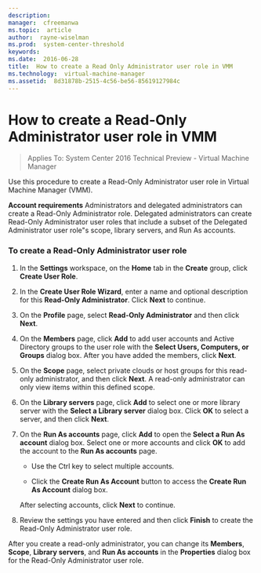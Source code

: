 ```yaml
---
description:  
manager:  cfreemanwa
ms.topic:  article
author:  rayne-wiselman
ms.prod:  system-center-threshold
keywords:  
ms.date:  2016-06-28
title:  How to create a Read Only Administrator user role in VMM
ms.technology:  virtual-machine-manager
ms.assetid:  8d31878b-2515-4c56-be56-85619127984c
---
```


# How to create a Read-Only Administrator user role in VMM

>Applies To: System Center 2016 Technical Preview - Virtual Machine Manager

Use this procedure to create a Read-Only Administrator user role in Virtual Machine Manager (VMM).

**Account requirements** Administrators and delegated administrators can create a Read-Only Administrator role. Delegated administrators can create Read-Only Administrator user roles that include a subset of the Delegated Administrator user role"s scope, library servers, and Run As accounts.

### To create a Read-Only Administrator user role

1.  In the **Settings** workspace, on the **Home** tab in the **Create** group, click **Create User Role**.

2.  In the **Create User Role Wizard**, enter a name and optional description for this **Read-Only Administrator**. Click **Next** to continue.

3.  On the **Profile** page, select **Read-Only Administrator** and then click **Next**.

4.  On the **Members** page, click **Add** to add user accounts and Active Directory groups to the user role with the **Select Users, Computers, or Groups** dialog box. After you have added the members, click **Next**.

5.  On the **Scope** page, select private clouds or host groups for this read-only administrator, and then click **Next**. A read-only administrator can only view items within this defined scope.

6.  On the **Library servers** page, click **Add** to select one or more library server with the **Select a Library server** dialog box. Click **OK** to select a server, and then click **Next**.

7.  On the **Run As accounts** page, click **Add** to open the **Select a Run As account** dialog box. Select one or more accounts and click **OK** to add the account to the **Run As accounts** page.

    -   Use the Ctrl key to select multiple accounts.

    -   Click the **Create Run As Account** button to access the **Create Run As Account** dialog box.

    After selecting accounts, click **Next** to continue.

8.  Review the settings you have entered and then click **Finish** to create the Read-Only Administrator user role.

After you create a read-only administrator, you can change its **Members**, **Scope**, **Library servers**, and **Run As accounts** in the **Properties** dialog box for the Read-Only Administrator user role.



